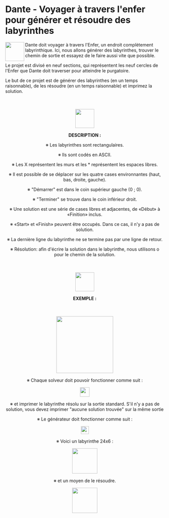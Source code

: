 # Dante - Voyager à travers l'enfer pour générer et résoudre des labyrinthes

<img src="https://media.mutualart.com/Images/Articles/09_2021/09/340031ad-3001-43ed-9f95-8f1d88e9683e-Mappa%20dell'Inferno.Jpeg" height=60 align="left">
<p>Dante doit voyager à travers l'Enfer, un endroit complètement labyrinthique. Ici, nous allons générer des labyrinthes, trouver
le chemin de sortie et essayez de le faire aussi vite que possible.</p>
<p>Le projet est divisé en neuf sections, qui représentent les neuf cercles de l'Enfer que Dante doit traverser pour atteindre le purgatoire.</p>
<p>Le but de ce projet est de générer des labyrinthes (en un temps raisonnable), de les résoudre (en un temps raisonnable) et imprimez la solution.</p>
<br></br>
<div align="center">
<img src="https://encrypted-tbn2.gstatic.com/images?q=tbn:ANd9GcSOPI0cWta6ang1l-KbvEbWEblFaAmmE1_9CJKowWyh8n9perCe" height=60 align="center">
<p><b>DESCRIPTION :</b></p>
<p>&#8251 Les labyrinthes sont rectangulaires.</p>
<p>&#8251 Ils sont codés en ASCII.</p>
<p>&#8251 Les X représentent les murs et les * représentent les espaces libres.</p>
<p>&#8251 Il est possible de se déplacer sur les quatre cases environnantes (haut, bas, droite, gauche).</p>
<p>&#8251 "Démarrer" est dans le coin supérieur gauche (0 ; 0).</p>
<p>&#8251 "Terminer" se trouve dans le coin inférieur droit.</p>
<p>&#8251 Une solution est une série de cases libres et adjacentes, de «Début» à «Finition» inclus.</p>
<p>&#8251 «Start» et «Finish» peuvent être occupés. Dans ce cas, il n'y a pas de solution.</p>
<p>&#8251 La dernière ligne du labyrinthe ne se termine pas par une ligne de retour.</p>
<p>&#8251 Résolution: afin d'écrire la solution dans le labyrinthe, nous utilisons o pour le chemin de la solution.</p>
</div>
<br></br>
<div align="center">
<img src="https://cdn.essentiels.bnf.fr/media/images/cache/crop_doublelandscape_1000_500/rc/0v7YZSdz/uploads/media/image/20201204180548000000_pas_2524.jpg" height=60 align="center">
<p><b>EXEMPLE :</b></p>
<br></br>
<img src="https://lh3.googleusercontent.com/A5l3Zqj6JnfQJfyy1wt9bf73hvexTYuvdg8vpCnH7fopoml3QN3aXLSnzfkvZtTNXfvbK7MxswvnQ9WlkiTCsEOmFge6mBZXM19DN6M" height=180>
<p>&#8251 Chaque solveur doit pouvoir fonctionner comme suit :</p>
<img src="https://lh3.googleusercontent.com/SIImmj2MCN3xuqZC9gaicCkcw9jPiEkhAVY0qUMfMNGdS7qaJLfnADYAqkWQSLnHVT9YxQzIPhyrgnBCnTVHIT4mXnPwo9ToetEQEmM9Dg" height=30 align="center">
<p>&#8251 et imprimer le labyrinthe résolu sur la sortie standard. S'il n'y a pas de solution, vous devez imprimer "aucune solution trouvée" sur la même sortie</p>
<p>&#8251 Le générateur doit fonctionner comme suit :</p>
<img src="https://lh3.googleusercontent.com/4Hsg-nRN8yZx3473ExgOUoFjvlGTQ3TgLlcLtP9lprwsVVS8vqm7GMMeme_q7E418518ERRpUpAy5KGKlt4RburSauDLnhy57i0nEyLe" height=25 align="center">
<p>&#8251 Voici un labyrinthe 24x6 :</p>
<img src="https://lh3.googleusercontent.com/JVTGUHUwuPNJCHaMPbFtSpHQ7-5EKJSj9lUfObuY2tCFpFXug-BtdRiyDRdLekYp1HVksXFVASQMwS-HpzYXO2dQtplybi4BjNmT021dYg" height=80 align="center">
<p>&#8251 et un moyen de le résoudre.</p>
<img src="https://lh3.googleusercontent.com/59dvVvLffFmZAk4dkwReySgKbAVWsKUegu7Cr8J068gG414yS8NJzvn1itKv3YR9ZG5rIVgxuD6P_xVqBx9Pix5fIvEI3a_dipbopxab" height=80 align="center">
